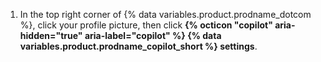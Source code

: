 1. In the top right corner of {% data variables.product.prodname_dotcom %}, click your profile picture, then click **{% octicon "copilot" aria-hidden="true" aria-label="copilot" %} {% data variables.product.prodname_copilot_short %} settings**.
